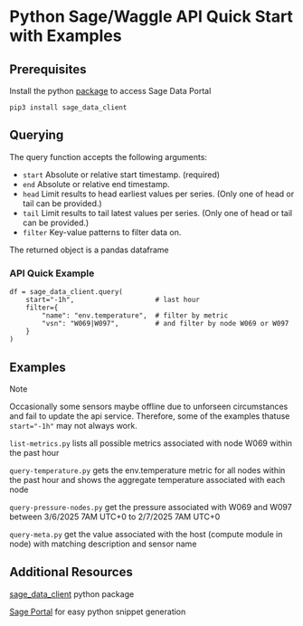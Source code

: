 # Python Sage/Waggle API Quick Start with Examples

## Prerequisites

Install the python [package](https://pypi.org/project/sage-data-client/) to access Sage Data Portal

```python3
pip3 install sage_data_client
```

## Querying

The query function accepts the following arguments:

- `start` Absolute or relative start timestamp. (required)
- `end` Absolute or relative end timestamp.
- `head` Limit results to head earliest values per series. (Only one of head or tail can be provided.)
- `tail` Limit results to tail latest values per series. (Only one of head or tail can be provided.)
- `filter` Key-value patterns to filter data on.

The returned object is a pandas dataframe

### API Quick Example

```python3
df = sage_data_client.query(
    start="-1h",                    # last hour
    filter={
        "name": "env.temperature",  # filter by metric
        "vsn": "W069|W097",         # and filter by node W069 or W097
    }
)
```

## Examples

> [!NOTE]  
> Occasionally some sensors maybe offline due to unforseen circumstances and fail to update the api service. Therefore, some of the examples thatuse `start="-1h"` may not always work.

`list-metrics.py` lists all possible metrics associated with node W069 within the past hour

`query-temperature.py` gets the env.temperature metric for all nodes within the past hour and shows the aggregate temperature associated with each node

`query-pressure-nodes.py` get the pressure associated with W069 and W097 between 3/6/2025 7AM UTC+0 to 2/7/2025 7AM UTC+0

`query-meta.py` get the value associated with the host (compute module in node) with matching description and sensor name

## Additional Resources

[sage_data_client](https://pypi.org/project/sage-data-client/) python package

[Sage Portal](https://portal.sagecontinuum.org/query-browser?start=-1m&page=0) for easy python snippet generation
